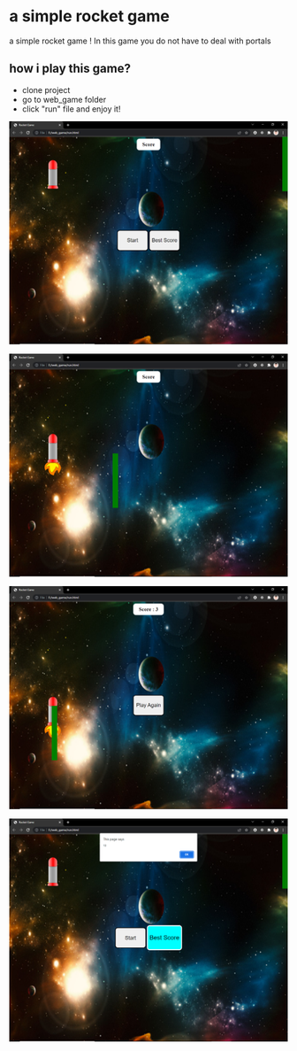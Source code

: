 # a simple rocket game

a simple rocket game ! In this game you do not have to deal with portals

## how i play this game?
* clone project
* go to web_game folder
* click "run" file and enjoy it!


![alt text](screen_shots/1.png)

![alt text](screen_shots/2.png)

![alt text](screen_shots/3.png)

![alt text](screen_shots/4.png)